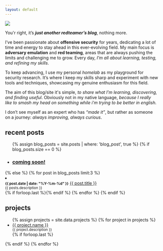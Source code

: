 ```yaml
---
layout: default
---
```



<img class="profile-picture" src="https://avatars.githubusercontent.com/u/29227228?v=4">

You'r right, it’s **_just another redteamer’s blog_**, nothing more.

I’ve been passionate about **offensive security** for years, dedicating a lot of time and energy to stay ahead in this ever-evolving field. My main focus is **adversary emulation** and **red teaming**, areas that are always pushing the limits and challenging me to grow. Every day, *I’m all about learning, testing, and refining my skills*.

To keep advancing, I use my personal *homelab* as my playground for security research. It’s where I keep my skills sharp and experiment with new tools and techniques, showcasing my genuine enthusiasm for this field.

The aim of this blog/site it's simple, *to share what I’m learning, discovering, and finding useful*. Obviously not in my native language, *because I really like to smash my head on something while i'm trying to be better in english.*

I don’t see myself as an expert who has *“made it”*, but rather as someone on a journey: *always improving, always curious*.

## recent posts
<ul class="recent-posts">
    {% assign blog_posts = site.posts | where: 'blog_post', true %}
    {% if blog_posts.size == 0 %}
        <li class="no-posts">
            <h3>
                <a class="una" href="">
                    <span>coming soon!</span>
                </a>
            </h3>
        </li>
        </ul>
    {% else %}
        {% for post in blog_posts limit:3 %}
            <li class="posts-list">
                    <div>
                        <small><b>{{ post.date | date: "%Y-%m-%d" }}</b></small>
                        <a class="una" href="{{ site.baseurl }}{{ post.url }}"><span>{{ post.title }}</span></a>
                    </div>
                <small>{{ posts.description }}</small>
            </li>
            {% if forloop.last %}</ul>{% endif %}
        {% endfor %}
    {% endif %}

## projects

<ul class="project-list">
    {% assign projects = site.data.projects %}
    {% for project in projects %}
    <li class="project-item">
            <div>
            <a href="{{ project.url }}" class="project-link" target="_blank">{{ project.name }}</a>
            </div>
        <small>{{ project.description }}</small>
    </li>
    {% if forloop.last %}</ul>{% endif %}
    {% endfor %}
